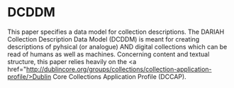 # DCDDM
This paper specifies a data model for collection descriptions. The DARIAH Collection Description Data Model (DCDDM) is meant for creating descriptions of pyhsical (or analogue) AND digital collections which can be read of humans as well as machines. Concerning content and textual structure, this paper relies heavily on the <a href="http://dublincore.org/groups/collections/collection-application-profile/>Dublin Core Collections Application Profile (DCCAP)</a>.
